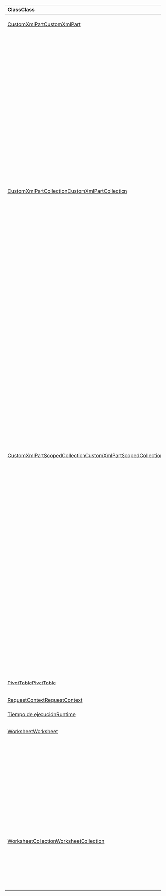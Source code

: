 | <span data-ttu-id="4d253-101">Class</span><span class="sxs-lookup"><span data-stu-id="4d253-101">Class</span></span> | <span data-ttu-id="4d253-102">Campos</span><span class="sxs-lookup"><span data-stu-id="4d253-102">Fields</span></span> | <span data-ttu-id="4d253-103">Descripción</span><span class="sxs-lookup"><span data-stu-id="4d253-103">Description</span></span> |
|:---|:---|:---|
|[<span data-ttu-id="4d253-104">CustomXmlPart</span><span class="sxs-lookup"><span data-stu-id="4d253-104">CustomXmlPart</span></span>](/javascript/api/excel/excel.customxmlpart)|[<span data-ttu-id="4d253-105">delete()</span><span class="sxs-lookup"><span data-stu-id="4d253-105">delete()</span></span>](/javascript/api/excel/excel.customxmlpart#delete--)|<span data-ttu-id="4d253-106">Elimina el elemento XML personalizado.</span><span class="sxs-lookup"><span data-stu-id="4d253-106">Deletes the custom XML part.</span></span>|
||[<span data-ttu-id="4d253-107">getXml ()</span><span class="sxs-lookup"><span data-stu-id="4d253-107">getXml()</span></span>](/javascript/api/excel/excel.customxmlpart#getxml--)|<span data-ttu-id="4d253-108">Obtiene el contenido XML completo del elemento XML personalizado.</span><span class="sxs-lookup"><span data-stu-id="4d253-108">Gets the custom XML part's full XML content.</span></span>|
||[<span data-ttu-id="4d253-109">id</span><span class="sxs-lookup"><span data-stu-id="4d253-109">id</span></span>](/javascript/api/excel/excel.customxmlpart#id)|<span data-ttu-id="4d253-110">IDENTIFICADOR del elemento XML personalizado.</span><span class="sxs-lookup"><span data-stu-id="4d253-110">The custom XML part's ID.</span></span>|
||[<span data-ttu-id="4d253-111">namespaceUri</span><span class="sxs-lookup"><span data-stu-id="4d253-111">namespaceUri</span></span>](/javascript/api/excel/excel.customxmlpart#namespaceuri)|<span data-ttu-id="4d253-112">El URI del espacio de nombres del elemento XML personalizado.</span><span class="sxs-lookup"><span data-stu-id="4d253-112">The custom XML part's namespace URI.</span></span>|
||[<span data-ttu-id="4d253-113">setXml (XML: String)</span><span class="sxs-lookup"><span data-stu-id="4d253-113">setXml(xml: string)</span></span>](/javascript/api/excel/excel.customxmlpart#setxml-xml-)|<span data-ttu-id="4d253-114">Establece el contenido XML completo del elemento XML personalizado.</span><span class="sxs-lookup"><span data-stu-id="4d253-114">Sets the custom XML part's full XML content.</span></span>|
|[<span data-ttu-id="4d253-115">CustomXmlPartCollection</span><span class="sxs-lookup"><span data-stu-id="4d253-115">CustomXmlPartCollection</span></span>](/javascript/api/excel/excel.customxmlpartcollection)|[<span data-ttu-id="4d253-116">Add (XML: String)</span><span class="sxs-lookup"><span data-stu-id="4d253-116">add(xml: string)</span></span>](/javascript/api/excel/excel.customxmlpartcollection#add-xml-)|<span data-ttu-id="4d253-117">Se agrega un nuevo elemento XML personalizado al libro.</span><span class="sxs-lookup"><span data-stu-id="4d253-117">Adds a new custom XML part to the workbook.</span></span>|
||[<span data-ttu-id="4d253-118">getByNamespace (namespaceUri: String)</span><span class="sxs-lookup"><span data-stu-id="4d253-118">getByNamespace(namespaceUri: string)</span></span>](/javascript/api/excel/excel.customxmlpartcollection#getbynamespace-namespaceuri-)|<span data-ttu-id="4d253-119">Obtiene una nueva colección con ámbito de elementos XML personalizados cuyos espacios de nombres coinciden con el espacio de nombres determinado.</span><span class="sxs-lookup"><span data-stu-id="4d253-119">Gets a new scoped collection of custom XML parts whose namespaces match the given namespace.</span></span>|
||[<span data-ttu-id="4d253-120">getCount()</span><span class="sxs-lookup"><span data-stu-id="4d253-120">getCount()</span></span>](/javascript/api/excel/excel.customxmlpartcollection#getcount--)|<span data-ttu-id="4d253-121">Obtiene el número de elementos CustomXml de la colección.</span><span class="sxs-lookup"><span data-stu-id="4d253-121">Gets the number of CustomXml parts in the collection.</span></span>|
||[<span data-ttu-id="4d253-122">getItem(id: string)</span><span class="sxs-lookup"><span data-stu-id="4d253-122">getItem(id: string)</span></span>](/javascript/api/excel/excel.customxmlpartcollection#getitem-id-)|<span data-ttu-id="4d253-123">Obtiene un elemento XML personalizado a partir de su identificador.</span><span class="sxs-lookup"><span data-stu-id="4d253-123">Gets a custom XML part based on its ID.</span></span>|
||[<span data-ttu-id="4d253-124">getItemOrNullObject(id: string)</span><span class="sxs-lookup"><span data-stu-id="4d253-124">getItemOrNullObject(id: string)</span></span>](/javascript/api/excel/excel.customxmlpartcollection#getitemornullobject-id-)|<span data-ttu-id="4d253-125">Obtiene un elemento XML personalizado a partir de su identificador.</span><span class="sxs-lookup"><span data-stu-id="4d253-125">Gets a custom XML part based on its ID.</span></span>|
||[<span data-ttu-id="4d253-126">items</span><span class="sxs-lookup"><span data-stu-id="4d253-126">items</span></span>](/javascript/api/excel/excel.customxmlpartcollection#items)|<span data-ttu-id="4d253-127">Obtiene los elementos secundarios cargados en esta colección.</span><span class="sxs-lookup"><span data-stu-id="4d253-127">Gets the loaded child items in this collection.</span></span>|
|[<span data-ttu-id="4d253-128">CustomXmlPartScopedCollection</span><span class="sxs-lookup"><span data-stu-id="4d253-128">CustomXmlPartScopedCollection</span></span>](/javascript/api/excel/excel.customxmlpartscopedcollection)|[<span data-ttu-id="4d253-129">getCount()</span><span class="sxs-lookup"><span data-stu-id="4d253-129">getCount()</span></span>](/javascript/api/excel/excel.customxmlpartscopedcollection#getcount--)|<span data-ttu-id="4d253-130">Obtiene el número de elementos CustomXML de esta colección.</span><span class="sxs-lookup"><span data-stu-id="4d253-130">Gets the number of CustomXML parts in this collection.</span></span>|
||[<span data-ttu-id="4d253-131">getItem(id: string)</span><span class="sxs-lookup"><span data-stu-id="4d253-131">getItem(id: string)</span></span>](/javascript/api/excel/excel.customxmlpartscopedcollection#getitem-id-)|<span data-ttu-id="4d253-132">Obtiene un elemento XML personalizado a partir de su identificador.</span><span class="sxs-lookup"><span data-stu-id="4d253-132">Gets a custom XML part based on its ID.</span></span>|
||[<span data-ttu-id="4d253-133">getItemOrNullObject(id: string)</span><span class="sxs-lookup"><span data-stu-id="4d253-133">getItemOrNullObject(id: string)</span></span>](/javascript/api/excel/excel.customxmlpartscopedcollection#getitemornullobject-id-)|<span data-ttu-id="4d253-134">Obtiene un elemento XML personalizado a partir de su identificador.</span><span class="sxs-lookup"><span data-stu-id="4d253-134">Gets a custom XML part based on its ID.</span></span>|
||[<span data-ttu-id="4d253-135">getOnlyItem()</span><span class="sxs-lookup"><span data-stu-id="4d253-135">getOnlyItem()</span></span>](/javascript/api/excel/excel.customxmlpartscopedcollection#getonlyitem--)|<span data-ttu-id="4d253-136">Si la colección contiene exactamente un elemento, este método lo devuelve.</span><span class="sxs-lookup"><span data-stu-id="4d253-136">If the collection contains exactly one item, this method returns it.</span></span>|
||[<span data-ttu-id="4d253-137">getOnlyItemOrNullObject()</span><span class="sxs-lookup"><span data-stu-id="4d253-137">getOnlyItemOrNullObject()</span></span>](/javascript/api/excel/excel.customxmlpartscopedcollection#getonlyitemornullobject--)|<span data-ttu-id="4d253-138">Si la colección contiene exactamente un elemento, este método lo devuelve.</span><span class="sxs-lookup"><span data-stu-id="4d253-138">If the collection contains exactly one item, this method returns it.</span></span>|
||[<span data-ttu-id="4d253-139">items</span><span class="sxs-lookup"><span data-stu-id="4d253-139">items</span></span>](/javascript/api/excel/excel.customxmlpartscopedcollection#items)|<span data-ttu-id="4d253-140">Obtiene los elementos secundarios cargados en esta colección.</span><span class="sxs-lookup"><span data-stu-id="4d253-140">Gets the loaded child items in this collection.</span></span>|
|[<span data-ttu-id="4d253-141">PivotTable</span><span class="sxs-lookup"><span data-stu-id="4d253-141">PivotTable</span></span>](/javascript/api/excel/excel.pivottable)|[<span data-ttu-id="4d253-142">id</span><span class="sxs-lookup"><span data-stu-id="4d253-142">id</span></span>](/javascript/api/excel/excel.pivottable#id)|<span data-ttu-id="4d253-143">ID la tabla dinámica.</span><span class="sxs-lookup"><span data-stu-id="4d253-143">Id of the PivotTable.</span></span>|
|[<span data-ttu-id="4d253-144">RequestContext</span><span class="sxs-lookup"><span data-stu-id="4d253-144">RequestContext</span></span>](/javascript/api/excel/excel.requestcontext)|[<span data-ttu-id="4d253-145">tiempo de ejecución</span><span class="sxs-lookup"><span data-stu-id="4d253-145">runtime</span></span>](/javascript/api/excel/excel.requestcontext#runtime)|<span data-ttu-id="4d253-146">[Conjunto de API: ExcelApi 1,5]</span><span class="sxs-lookup"><span data-stu-id="4d253-146">[Api set: ExcelApi 1.5]</span></span>|
|[<span data-ttu-id="4d253-147">Tiempo de ejecución</span><span class="sxs-lookup"><span data-stu-id="4d253-147">Runtime</span></span>](/javascript/api/excel/excel.runtime)||[<span data-ttu-id="4d253-148">Workbook</span><span class="sxs-lookup"><span data-stu-id="4d253-148">Workbook</span></span>](/javascript/api/excel/excel.workbook)|[<span data-ttu-id="4d253-149">customXmlParts</span><span class="sxs-lookup"><span data-stu-id="4d253-149">customXmlParts</span></span>](/javascript/api/excel/excel.workbook#customxmlparts)|<span data-ttu-id="4d253-150">Representa la colección de elementos XML personalizados contenidos en este libro.</span><span class="sxs-lookup"><span data-stu-id="4d253-150">Represents the collection of custom XML parts contained by this workbook.</span></span>|
|[<span data-ttu-id="4d253-151">Worksheet</span><span class="sxs-lookup"><span data-stu-id="4d253-151">Worksheet</span></span>](/javascript/api/excel/excel.worksheet)|[<span data-ttu-id="4d253-152">getNext (visibleOnly?: Boolean)</span><span class="sxs-lookup"><span data-stu-id="4d253-152">getNext(visibleOnly?: boolean)</span></span>](/javascript/api/excel/excel.worksheet#getnext-visibleonly-)|<span data-ttu-id="4d253-153">Obtiene la hoja de cálculo que sigue a este.</span><span class="sxs-lookup"><span data-stu-id="4d253-153">Gets the worksheet that follows this one.</span></span>|
||[<span data-ttu-id="4d253-154">getNextOrNullObject (visibleOnly?: Boolean)</span><span class="sxs-lookup"><span data-stu-id="4d253-154">getNextOrNullObject(visibleOnly?: boolean)</span></span>](/javascript/api/excel/excel.worksheet#getnextornullobject-visibleonly-)|<span data-ttu-id="4d253-155">Obtiene la hoja de cálculo que sigue a este.</span><span class="sxs-lookup"><span data-stu-id="4d253-155">Gets the worksheet that follows this one.</span></span>|
||[<span data-ttu-id="4d253-156">getPrevious (visibleOnly?: Boolean)</span><span class="sxs-lookup"><span data-stu-id="4d253-156">getPrevious(visibleOnly?: boolean)</span></span>](/javascript/api/excel/excel.worksheet#getprevious-visibleonly-)|<span data-ttu-id="4d253-157">Obtiene la hoja de cálculo que precede a esta.</span><span class="sxs-lookup"><span data-stu-id="4d253-157">Gets the worksheet that precedes this one.</span></span>|
||[<span data-ttu-id="4d253-158">getPreviousOrNullObject (visibleOnly?: Boolean)</span><span class="sxs-lookup"><span data-stu-id="4d253-158">getPreviousOrNullObject(visibleOnly?: boolean)</span></span>](/javascript/api/excel/excel.worksheet#getpreviousornullobject-visibleonly-)|<span data-ttu-id="4d253-159">Obtiene la hoja de cálculo que precede a esta.</span><span class="sxs-lookup"><span data-stu-id="4d253-159">Gets the worksheet that precedes this one.</span></span>|
|[<span data-ttu-id="4d253-160">WorksheetCollection</span><span class="sxs-lookup"><span data-stu-id="4d253-160">WorksheetCollection</span></span>](/javascript/api/excel/excel.worksheetcollection)|[<span data-ttu-id="4d253-161">getFirst (visibleOnly?: Boolean)</span><span class="sxs-lookup"><span data-stu-id="4d253-161">getFirst(visibleOnly?: boolean)</span></span>](/javascript/api/excel/excel.worksheetcollection#getfirst-visibleonly-)|<span data-ttu-id="4d253-162">Obtiene la primera hoja de cálculo de la colección.</span><span class="sxs-lookup"><span data-stu-id="4d253-162">Gets the first worksheet in the collection.</span></span>|
||[<span data-ttu-id="4d253-163">getLast (visibleOnly?: Boolean)</span><span class="sxs-lookup"><span data-stu-id="4d253-163">getLast(visibleOnly?: boolean)</span></span>](/javascript/api/excel/excel.worksheetcollection#getlast-visibleonly-)|<span data-ttu-id="4d253-164">Obtiene la última hoja de cálculo de la colección.</span><span class="sxs-lookup"><span data-stu-id="4d253-164">Gets the last worksheet in the collection.</span></span>|
